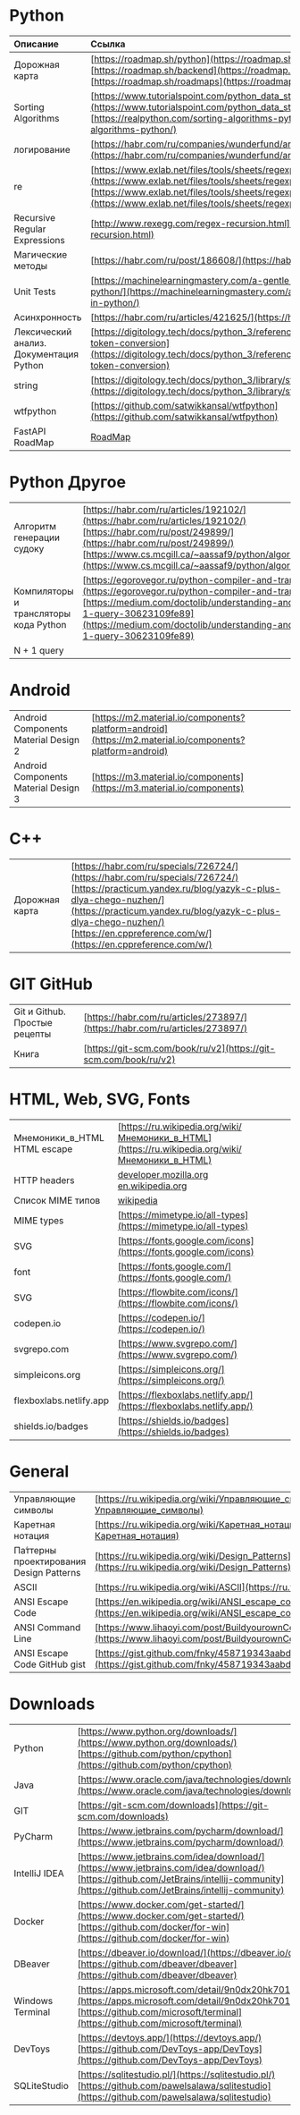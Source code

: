 # Python

| Описание                                | Ссылка                                                                                                                                                                                                                                                                             |
|:----------------------------------------|:-----------------------------------------------------------------------------------------------------------------------------------------------------------------------------------------------------------------------------------------------------------------------------------|
| Дорожная карта                          | [https://roadmap.sh/python](https://roadmap.sh/python) [https://roadmap.sh/backend](https://roadmap.sh/backend) [https://roadmap.sh/roadmaps](https://roadmap.sh/roadmaps)                                                                                                         |
| Sorting Algorithms                      | [https://www.tutorialspoint.com/python_data_structure/python_sorting_algorithms.htm](https://www.tutorialspoint.com/python_data_structure/python_sorting_algorithms.htm)<br>[https://realpython.com/sorting-algorithms-python/](https://realpython.com/sorting-algorithms-python/) |
| логирование                             | [https://habr.com/ru/companies/wunderfund/articles/683880/](https://habr.com/ru/companies/wunderfund/articles/683880/)                                                                                                                                                             |
| re                                      | [https://www.exlab.net/files/tools/sheets/regexp/regexp.pdf](https://www.exlab.net/files/tools/sheets/regexp/regexp.pdf)<br>[https://www.exlab.net/files/tools/sheets/regexp/regexp.png](https://www.exlab.net/files/tools/sheets/regexp/regexp.png)                               |
| Recursive Regular Expressions           | [http://www.rexegg.com/regex-recursion.html](http://www.rexegg.com/regex-recursion.html)                                                                                                                                                                                           |
| Магические методы                       | [https://habr.com/ru/post/186608/](https://habr.com/ru/post/186608/)                                                                                                                                                                                                               |
| Unit Tests                              | [https://machinelearningmastery.com/a-gentle-introduction-to-unit-testing-in-python/](https://machinelearningmastery.com/a-gentle-introduction-to-unit-testing-in-python/)                                                                                                         |
| Асинхронность                           | [https://habr.com/ru/articles/421625/](https://habr.com/ru/articles/421625/)                                                                                                                                                                                                       |
| Лексический анализ. Документация Python | [https://digitology.tech/docs/python_3/reference/lexical_analysis.html#grammar-token-conversion](https://digitology.tech/docs/python_3/reference/lexical_analysis.html#grammar-token-conversion)                                                                                   |
| string                                  | [https://digitology.tech/docs/python_3/library/string.html](https://digitology.tech/docs/python_3/library/string.html)                                                                                                                                                             |
| wtfpython                               | [https://github.com/satwikkansal/wtfpython](https://github.com/satwikkansal/wtfpython)                                                                                                                                                                                             |
| FastAPI RoadMap                         | [RoadMap](https://solvit.space/roadmaps/fastapi-interactive)                                                                                                                                                                                                                       |


# Python Другое

|                                       |                                                                                                                                                                                                                                                                                |
|:--------------------------------------|:-------------------------------------------------------------------------------------------------------------------------------------------------------------------------------------------------------------------------------------------------------------------------------|
| Алгоритм генерации судоку             | [https://habr.com/ru/articles/192102/](https://habr.com/ru/articles/192102/)<br>[https://habr.com/ru/post/249899/](https://habr.com/ru/post/249899/)<br>[https://www.cs.mcgill.ca/~aassaf9/python/algorithm_x.html](https://www.cs.mcgill.ca/~aassaf9/python/algorithm_x.html) |
| Компиляторы и трансляторы кода Python | [https://egorovegor.ru/python-compiler-and-translator/](https://egorovegor.ru/python-compiler-and-translator/)<br>[https://medium.com/doctolib/understanding-and-fixing-n-1-query-30623109fe89](https://medium.com/doctolib/understanding-and-fixing-n-1-query-30623109fe89)   |
| N + 1 query                           |                                                                                                                                                                                                                                                                                |


# Android

|                                      |                                                                                                          |
|--------------------------------------|----------------------------------------------------------------------------------------------------------|
| Android Components Material Design 2 | [https://m2.material.io/components?platform=android](https://m2.material.io/components?platform=android) |
| Android Components Material Design 3 | [https://m3.material.io/components](https://m3.material.io/components)                                   |


# C++

|                |                                                                                                                                                                                                                                                                                          |
|----------------|------------------------------------------------------------------------------------------------------------------------------------------------------------------------------------------------------------------------------------------------------------------------------------------|
| Дорожная карта | [https://habr.com/ru/specials/726724/](https://habr.com/ru/specials/726724/)<br>[https://practicum.yandex.ru/blog/yazyk-c-plus-dlya-chego-nuzhen/](https://practicum.yandex.ru/blog/yazyk-c-plus-dlya-chego-nuzhen/)<br>[https://en.cppreference.com/w/](https://en.cppreference.com/w/) |


# GIT GitHub

|                               |                                                                              |
|-------------------------------|------------------------------------------------------------------------------|
| Git и Github. Простые рецепты | [https://habr.com/ru/articles/273897/](https://habr.com/ru/articles/273897/) |
| Книга                         | [https://git-scm.com/book/ru/v2](https://git-scm.com/book/ru/v2)             |


# HTML, Web, SVG, Fonts

|                                 |                                                                                                                                                                    |
|---------------------------------|--------------------------------------------------------------------------------------------------------------------------------------------------------------------|
| Мнемоники_в_HTML<br>HTML escape | [https://ru.wikipedia.org/wiki/Мнемоники_в_HTML](https://ru.wikipedia.org/wiki/Мнемоники_в_HTML)                                                                   |
| HTTP headers                    | [developer.mozilla.org](https://developer.mozilla.org/en-US/docs/Web/HTTP/Headers)<br>[en.wikipedia.org](https://en.wikipedia.org/wiki/List_of_HTTP_header_fields) |
| Список MIME типов               | [wikipedia](https://ru.wikipedia.org/wiki/Список_MIME-типов)                                                                                                       |
| MIME types                      | [https://mimetype.io/all-types](https://mimetype.io/all-types)                                                                                                     |
| SVG                             | [https://fonts.google.com/icons](https://fonts.google.com/icons)                                                                                                   |
| font                            | [https://fonts.google.com/](https://fonts.google.com/)                                                                                                             |
| SVG                             | [https://flowbite.com/icons/](https://flowbite.com/icons/)                                                                                                         |
| codepen.io                      | [https://codepen.io/](https://codepen.io/)                                                                                                                         |
| svgrepo.com                     | [https://www.svgrepo.com/](https://www.svgrepo.com/)                                                                                                               |
| simpleicons.org                 | [https://simpleicons.org/](https://simpleicons.org/)                                                                                                               |
| flexboxlabs.netlify.app         | [https://flexboxlabs.netlify.app/](https://flexboxlabs.netlify.app/)                                                                                               |
| shields.io/badges               | [https://shields.io/badges](https://shields.io/badges)                                                                                                             |


# General

|                                             |                                                                                                                                                              |
|---------------------------------------------|--------------------------------------------------------------------------------------------------------------------------------------------------------------|
| Управляющие символы                         | [https://ru.wikipedia.org/wiki/Управляющие_символы](https://ru.wikipedia.org/wiki/Управляющие_символы)                                                       |
| Каретная нотация                            | [https://ru.wikipedia.org/wiki/Каретная_нотация](https://ru.wikipedia.org/wiki/Каретная_нотация)                                                             |
| Па́ттерны проектирования<br>Design Patterns | [https://ru.wikipedia.org/wiki/Design_Patterns](https://ru.wikipedia.org/wiki/Design_Patterns)                                                               |
| ASCII                                       | [https://ru.wikipedia.org/wiki/ASCII](https://ru.wikipedia.org/wiki/ASCII)                                                                                   |
| ANSI Escape Code                            | [https://en.wikipedia.org/wiki/ANSI_escape_code](https://en.wikipedia.org/wiki/ANSI_escape_code)                                                             |
| ANSI Command Line                           | [https://www.lihaoyi.com/post/BuildyourownCommandLinewithANSIescapecodes.html](https://www.lihaoyi.com/post/BuildyourownCommandLinewithANSIescapecodes.html) |
| ANSI Escape Code GitHub gist                | [https://gist.github.com/fnky/458719343aabd01cfb17a3a4f7296797](https://gist.github.com/fnky/458719343aabd01cfb17a3a4f7296797)                               |

# Downloads

|                  |                                                                                                                                                                                            |
|------------------|--------------------------------------------------------------------------------------------------------------------------------------------------------------------------------------------|
| Python           | [https://www.python.org/downloads/](https://www.python.org/downloads/)<br>[https://github.com/python/cpython](https://github.com/python/cpython)                                           |
| Java             | [https://www.oracle.com/java/technologies/downloads/#java](https://www.oracle.com/java/technologies/downloads/#java)                                                                       |
| GIT              | [https://git-scm.com/downloads](https://git-scm.com/downloads)                                                                                                                             |
| PyCharm          | [https://www.jetbrains.com/pycharm/download/](https://www.jetbrains.com/pycharm/download/)                                                                                                 |
| IntelliJ IDEA    | [https://www.jetbrains.com/idea/download/](https://www.jetbrains.com/idea/download/)<br>[https://github.com/JetBrains/intellij-community](https://github.com/JetBrains/intellij-community) |
| Docker           | [https://www.docker.com/get-started/](https://www.docker.com/get-started/)<br>[https://github.com/docker/for-win](https://github.com/docker/for-win)                                       |
| DBeaver          | [https://dbeaver.io/download/](https://dbeaver.io/download/)<br>[https://github.com/dbeaver/dbeaver](https://github.com/dbeaver/dbeaver)                                                   |
| Windows Terminal | [https://apps.microsoft.com/detail/9n0dx20hk701](https://apps.microsoft.com/detail/9n0dx20hk701)<br>[https://github.com/microsoft/terminal](https://github.com/microsoft/terminal)         |
| DevToys          | [https://devtoys.app/](https://devtoys.app/)<br>[https://github.com/DevToys-app/DevToys](https://github.com/DevToys-app/DevToys)                                                           |
| SQLiteStudio     | [https://sqlitestudio.pl/](https://sqlitestudio.pl/)<br>[https://github.com/pawelsalawa/sqlitestudio](https://github.com/pawelsalawa/sqlitestudio)                                         |
